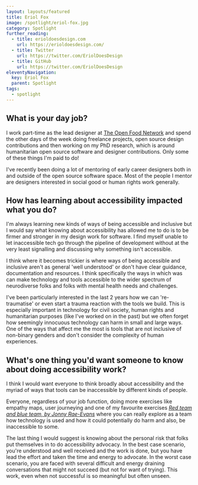 ```yaml
---
layout: layouts/featured
title: Eriol Fox
image: /spotlight/eriol-fox.jpg
category: Spotlight
further_reading:
  - title: erioldoesdesign.com
    url: https://erioldoesdesign.com/
  - title: Twitter
    url: https://twitter.com/EriolDoesDesign
  - title: GitHub
    url: https://twitter.com/EriolDoesDesign
eleventyNavigation:
  key: Eriol Fox
  parent: Spotlight
tags:
  - spotlight
---
```


## What is your day job?

I work part-time as the lead designer at [The Open Food Network](https://openfoodnetwork.net/) and spend the other days of the week doing freelance projects, open source design contributions and then working on my PhD research, which is around humanitarian open source software and designer contributions. Only some of these things I'm paid to do!

I've recently been doing a lot of mentoring of early career designers both in and outside of the open source software space. Most of the people I mentor are designers interested in social good or human rights work generally.

## How has learning about accessibility impacted what you do?

I'm always learning new kinds of ways of being accessible and inclusive but I would say what knowing about accessibility has allowed me to do is to be firmer and stronger in my design work for software. I find myself unable to let inaccessible tech go through the pipeline of development without at the very least signalling and discussing why something isn't accessible.

I think where it becomes trickier is where ways of being accessible and inclusive aren't as general 'well understood' or don't have clear guidance, documentation and resources. I think specifically the ways in which was can make technology and tools accessible to the wider spectrum of neurodiverse folks and folks with mental health needs and challenges.

I've been particularly interested in the last 2 years how we can 're-traumatise' or even start a trauma reaction with the tools we build. This is especially important in technology for civil society, human rights and humanitarian purposes (like I've worked on in the past) but we often forget how seemingly innocuous technology can harm in small and large ways. One of the ways that affect me the most is tools that are not inclusive of non-binary genders and don't consider the complexity of human experiences.

## What's one thing you'd want someone to know about doing accessibility work?

I think I would want everyone to think broadly about accessibility and the myriad of ways that tools can be inaccessible by different kinds of people.

Everyone, regardless of your job function, doing more exercises like empathy maps, user journeying and one of my favourite exercises [<cite>Red team and blue team, by Jonny Rae-Evans</cite>](https://medium.com/we-are-reply/the-role-of-the-red-team-in-innovation-3752b2d4f972) where you can really explore as a team how technology is used and how it could potentially do harm and also, be inaccessible to some.

The last thing I would suggest is knowing about the personal risk that folks put themselves in to do accessibility advocacy. In the best case scenario, you're understood and well received and the work is done, but you have lead the effort and taken the time and energy to advocate. In the worst case scenario, you are faced with several difficult and energy draining conversations that might not succeed (but not for want of trying). This work, even when not successful is so meaningful but often unseen.
